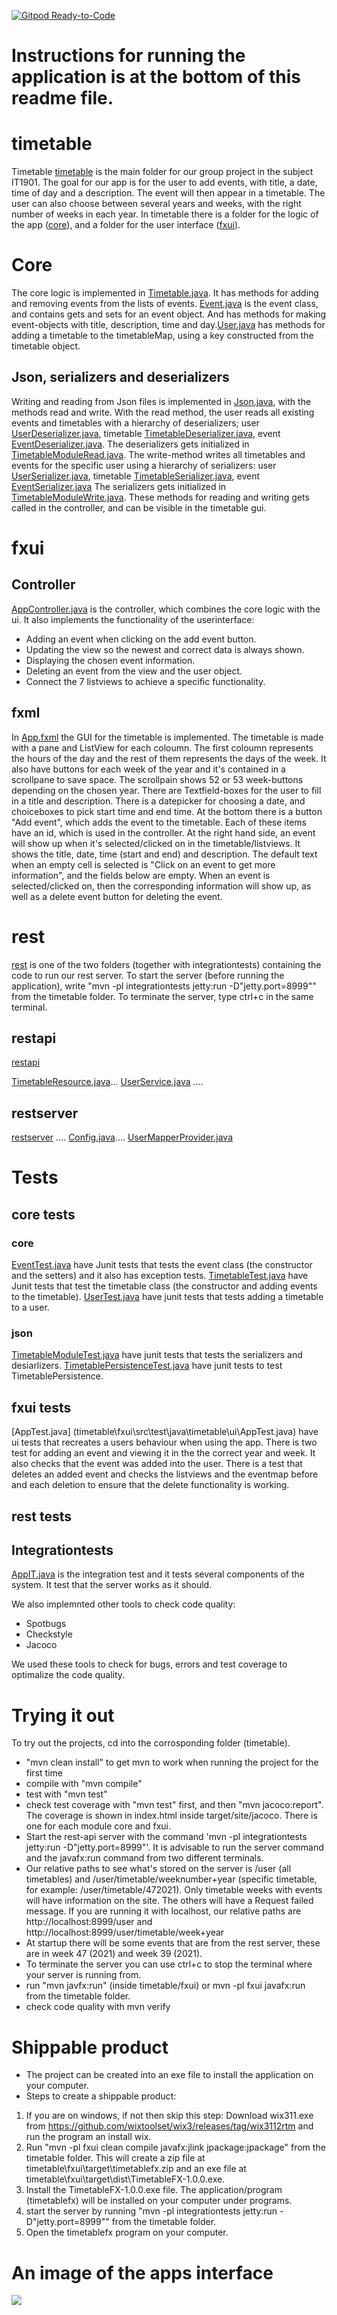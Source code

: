 [![Gitpod Ready-to-Code](https://img.shields.io/badge/Gitpod-Ready--to--Code-blue?logo=gitpod)](https://lime-asp-hlza29ou.ws.gitpod.stud.ntnu.no/)

# Instructions for running the application is at the bottom of this readme file.

# timetable 
Timetable [timetable](timetable) is the main folder for our group project in the subject IT1901. 
The goal for our app is for the user to add events, with title, a date, time of day and a description. The event will then appear in a timetable. The user can also choose between several years and weeks, with the right number of weeks in each year. 
In timetable there is a folder for the logic of the app ([core](timetable/core)), and a folder for the user interface ([fxui](timetable/fxui)). 

# Core 
The core logic is implemented in [Timetable.java](timetable/core/src/main/java/timetable/core/Timetable.java). It has methods for adding and removing events from the lists of events.
[Event.java](timetable/core/src/main/java/timetable/core/Event.java) is the event class, and contains gets and sets for an event object. And has methods for making event-objects with title, description, time and day.[User.java](timetable/core/src/main/java/timetable/core/User.java) has methods for adding a timetable to the timetableMap, using a key constructed from the timetable object. 

## Json, serializers and deserializers
Writing and reading from Json files is implemented in [Json.java](timetable/core/src/main/java/timetable/core/Json.java), with the methods read and write. With the read method, the user reads all existing events and timetables with a hierarchy of deserializers; user [UserDeserializer.java](timetable/core/src/main/java/timetable/core/UserDeserializer.java), timetable [TimetableDeserializer.java](timetable/core/src/main/java/timetable/core/TimetableDeserializer.java), event [EventDeserializer.java](timetable/core/src/main/java/timetable/core/EventDeserializer.java). The deserializers gets initialized in [TimetableModuleRead.java](timetable/core/src/main/java/timetable/core/TimetableModuleRead.java). 
The write-method writes all timetables and events for the specific user using a hierarchy of serializers: user [UserSerializer.java](timetable/core/src/main/java/timetable/core/UserSerializer.java), timetable [TimetableSerializer.java](timetable/core/src/main/java/timetable/core/TimetableSerializer.java), event [EventSerializer.java](timetable/core/src/main/java/timetable/core/EventSerializer.java) The serializers gets initialized in [TimetableModuleWrite.java](timetable/core/src/main/java/timetable/core/TimetableModuleWrite.java).
These methods for reading and writing gets called in the controller, and can be visible in the timetable gui.

# fxui 

## Controller 
[AppController.java](timetable/fxui/src/main/java/timetable/ui/AppController.java) is the controller, which combines the core logic with the ui.
It also implements the functionality of the userinterface:
* Adding an event when clicking on the add event button.
* Updating the view so the newest and correct data is always shown.
* Displaying the chosen event information.
* Deleting an event from the view and the user object.
* Connect the 7 listviews to achieve a specific functionality.

## fxml
In [App.fxml](timetable/fxui/src/main/resources/timetable/ui/App.fxml) the GUI for the timetable is implemented. The timetable is made with a pane and ListView for each coloumn. The first coloumn represents the hours of the day and the rest of them represents the days of the week. It also have buttons for each week of the year and it's contained in a scrollpane to save space. The scrollpain shows 52 or 53 week-buttons depending on the chosen year.
There are Textfield-boxes for the user to fill in a title and description. There is a datepicker for choosing a date, and choiceboxes to pick start time and end time. At the bottom there is a button "Add event", which adds the event to the timetable. Each of these items have an id, which is used in the controller.
At the right hand side, an event will show up when it's selected/clicked on in the timetable/listviews. It shows the title, date, time (start and end) and description. The default text when an empty cell is selected is "Click on an event to get more information", and the fields below are empty.
When an event is selected/clicked on, then the corresponding information will show up, as well as a delete event button for deleting the event.

# rest
[rest](timetable/rest) is one of the two folders (together with integrationtests) containing the code to run our rest server.
To start the server (before running the application), write "mvn -pl integrationtests jetty:run -D"jetty.port=8999"" from the timetable folder. To terminate the server, type ctrl+c in the same terminal.

## restapi
[restapi](timetable/rest/src/main/java/timetable/restapi)

[TimetableResource.java](timetable/rest/src/main/java/timetable/restapi/TimetableResource.java)...
[UserService.java](timetable/rest/src/main/java/timetable/restapi/UserService.java) ....

## restserver
[restserver](timetable/rest/src/main/java/timetable/restserver) ....
[Config.java](timetable/rest/src/main/java/timetable/restserver/Config.java)....
[UserMapperProvider.java](timetable/rest/src/main/java/timetable/restserver/UserMapperProvider.java)


# Tests
## core tests
### core
[EventTest.java](timetable/core/src/test/java/timetable/core/EventTest.java) have Junit tests that tests the event class (the constructor and the setters) and it also has exception tests.
[TimetableTest.java](timetable/core/src/test/java/timetable/core/TimetableTest.java) have Junit tests that test the timetable class (the constructor and adding events to the timetable).
[UserTest.java](timetable/core/src/test/java/timetable/core/UserTest.java) have junit tests that tests adding a timetable to a user.

### json
[TimetableModuleTest.java](timetable/core/src/test/java/timetable/json/TimetableModuleTest.java) have junit tests that tests the serializers and desiarlizers. 
[TimetablePersistenceTest.java](timetable/core/src/test/java/timetable/json/TimetablePersistenceTest.java) have junit tests to test TimetablePersistence. 

## fxui tests
[AppTest.java] (timetable\fxui\src\test\java\timetable\ui\AppTest.java) have ui tests that recreates a users behaviour when using the app. There is two test for adding an event and viewing it in the the correct year and week. It also checks that the event was added into the user. There is a test that deletes an added event and checks the listviews and the eventmap before and each deletion to ensure that the delete functionality is working.

## rest tests


## Integrationtests
[AppIT.java](timetable/integrationtests/src/test/java/timetable/ui/AppIT.java) is the integration test and it tests several components of the system. It test that the server works as it should.  


We also implemnted other tools to check code quality:
* Spotbugs
* Checkstyle
* Jacoco 

We used these tools to check for bugs, errors and test coverage to optimalize the code quality. 

# Trying it out
To try out the projects, cd into the corrosponding folder (timetable).
* "mvn clean install" to get mvn to work when running the project for the first time
* compile with "mvn compile"
* test with "mvn test"
* check test coverage with "mvn test" first, and then "mvn jacoco:report". The coverage is shown in index.html inside target/site/jacoco. There is one for each module core and fxui.
* Start the rest-api server with the command 'mvn -pl integrationtests jetty:run -D"jetty.port=8999"'.
It is advisable to run the server command and the javafx:run command from two different terminals.
* Our relative paths to see what's stored on the server is /user (all timetables) and /user/timetable/weeknumber+year (specific timetable, for example: /user/timetable/472021). Only timetable weeks with events will have information on the site. The others will have a Request failed message. If you are running it with localhost, our relative paths are http://localhost:8999/user and http://localhost:8999/user/timetable/week+year
* At startup there will be some events that are from the rest server, these are in week 47 (2021) and week 39 (2021).
* To terminate the server you can use ctrl+c to stop the terminal where your server is running from.
* run "mvn javfx:run" (inside timetable/fxui) or mvn -pl fxui javafx:run from the timetable folder.
* check code quality with mvn verify

# Shippable product
* The project can be created into an exe file to install the application on your computer.
* Steps to create a shippable product:
1. If you are on windows, if not then skip this step: Download wix311.exe from https://github.com/wixtoolset/wix3/releases/tag/wix3112rtm and run the program an install wix.
2. Run "mvn -pl fxui clean compile javafx:jlink jpackage:jpackage" from the timetable folder. This will create a zip file at timetable\fxui\target\timetablefx.zip and an exe file at timetable\fxui\target\dist\TimetableFX-1.0.0.exe.
3. Install the TimetableFX-1.0.0.exe file. The application/program (timetablefx) will be installed on your computer under programs.
4. start the server by running "mvn -pl integrationtests jetty:run -D"jetty.port=8999"" from the timetable folder.
5. Open the timetablefx program on your computer.

# An image of the apps interface
![](interface.png)